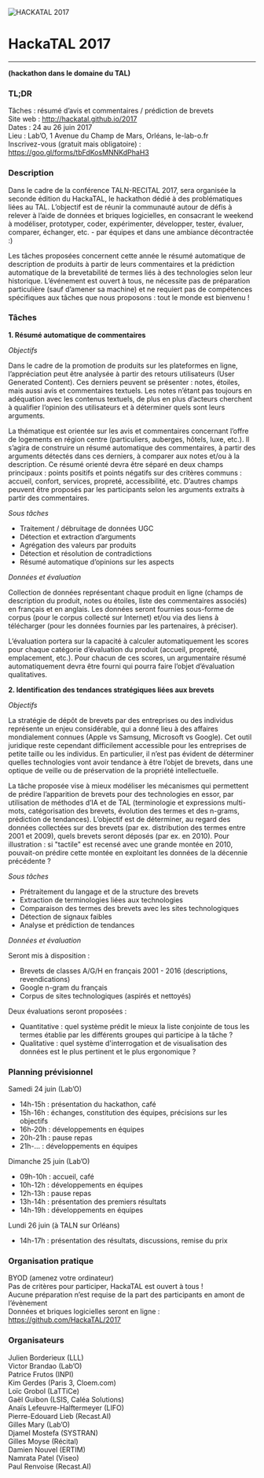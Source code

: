 ![HACKATAL 2017](https://raw.githubusercontent.com/HackaTAL/2017/gh-pages/hackatal2017.png)

# HackaTAL 2017
---------------
**(hackathon dans le domaine du TAL)**

### TL;DR

Tâches : résumé d’avis et commentaires / prédiction de brevets  
Site web : http://hackatal.github.io/2017  
Dates : 24 au 26 juin 2017  
Lieu : Lab’O, 1 Avenue du Champ de Mars, Orléans, le-lab-o.fr  
Inscrivez-vous (gratuit mais obligatoire) : https://goo.gl/forms/tbFdKosMNNKdPhaH3  

### Description

Dans le cadre de la conférence TALN-RECITAL 2017, sera organisée la seconde édition du HackaTAL, le hackathon dédié à des problématiques liées au TAL. L’objectif est de réunir la communauté autour de défis à relever à l’aide de données et briques logicielles, en consacrant le weekend à modéliser, prototyper, coder, expérimenter, développer, tester, évaluer, comparer, échanger, etc. - par équipes et dans une ambiance décontractée :)

Les tâches proposées concernent cette année le résumé automatique de description de produits à partir de leurs commentaires et la prédiction automatique de la brevetabilité de termes liés à des technologies selon leur historique. L’événement est ouvert à tous, ne nécessite pas de préparation particulière (sauf d’amener sa machine) et ne requiert pas de compétences spécifiques aux tâches que nous proposons : tout le monde est bienvenu !

### Tâches

**1. Résumé automatique de commentaires**

*Objectifs*

Dans le cadre de la promotion de produits sur les plateformes en ligne, l’appréciation peut être analysée à partir des retours utilisateurs (User Generated Content). Ces derniers peuvent se présenter : notes, étoiles, mais aussi avis et commentaires textuels. Les notes n’étant pas toujours en adéquation avec les contenus textuels, de plus en plus d’acteurs cherchent à qualifier l’opinion des utilisateurs et à déterminer quels sont leurs arguments.

La thématique est orientée sur les avis et commentaires concernant l’offre de logements en région centre (particuliers, auberges, hôtels, luxe, etc.). Il s’agira de construire un résumé automatique des commentaires, à partir des arguments détectés dans ces derniers, à comparer aux notes et/ou à la description. Ce résumé orienté devra être séparé en deux champs principaux : points positifs et points négatifs sur des critères communs : accueil, confort, services, propreté, accessibilité, etc. D’autres champs peuvent être proposés par les participants selon les arguments extraits à partir des commentaires.

*Sous tâches*

- Traitement / débruitage de données UGC
- Détection et extraction d’arguments
- Agrégation des valeurs par produits
- Détection et résolution de contradictions
- Résumé automatique d’opinions sur les aspects

*Données et évaluation*

Collection de données représentant chaque produit en ligne (champs de description du produit, notes ou étoiles, liste des commentaires associés) en français et en anglais. Les données seront fournies sous-forme de corpus (pour le corpus collecté sur Internet) et/ou via des liens à télécharger (pour les données fournies par les partenaires, à préciser).

L’évaluation portera sur la capacité à calculer automatiquement les scores pour chaque catégorie d’évaluation du produit (accueil, propreté, emplacement, etc.). Pour chacun de ces scores, un argumentaire résumé automatiquement devra être fourni qui pourra faire l’objet d’évaluation qualitatives.

**2. Identification des tendances stratégiques liées aux brevets**

*Objectifs*

La stratégie de dépôt de brevets par des entreprises ou des individus représente un enjeu considérable, qui a donné lieu à des affaires mondialement connues (Apple vs Samsung, Microsoft vs Google). Cet outil juridique reste cependant difficilement accessible pour les entreprises de petite taille ou les individus. En particulier, il n’est pas évident de déterminer quelles technologies vont avoir tendance à être l’objet de brevets, dans une optique de veille ou de préservation de la propriété intellectuelle.

La tâche proposée vise à mieux modéliser les mécanismes qui permettent de prédire l’apparition de brevets pour des technologies en essor, par utilisation de méthodes d’IA et de TAL (terminologie et expressions multi-mots, catégorisation des brevets, évolution des termes et des n-grams, prédiction de tendances). L’objectif est de déterminer, au regard des données collectées sur des brevets (par ex. distribution des termes entre 2001 et 2009), quels brevets seront déposés (par ex. en 2010). Pour illustration : si "tactile" est recensé avec une grande montée en 2010, pouvait-on prédire cette montée en exploitant les données de la décennie précédente ?

*Sous tâches*

- Prétraitement du langage et de la structure des brevets
- Extraction de terminologies liées aux technologies
- Comparaison des termes des brevets avec les sites technologiques
- Détection de signaux faibles
- Analyse et prédiction de tendances

*Données et évaluation*

Seront mis à disposition :

- Brevets de classes A/G/H en français 2001 - 2016 (descriptions, revendications)
- Google n-gram du français
- Corpus de sites technologiques (aspirés et nettoyés)

Deux évaluations seront proposées :

- Quantitative : quel système prédit le mieux la liste conjointe de tous les termes établie par les différents groupes qui participe à la tâche ?
- Qualitative : quel système d'interrogation et de visualisation des données est le plus pertinent et le plus ergonomique ?


### Planning prévisionnel

Samedi 24 juin (Lab’O)

- 14h-15h : présentation du hackathon, café
- 15h-16h : échanges, constitution des équipes, précisions sur les objectifs
- 16h-20h : développements en équipes
- 20h-21h : pause repas
- 21h-... : développements en équipes

Dimanche 25 juin (Lab’O)

- 09h-10h : accueil, café
- 10h-12h : développements en équipes
- 12h-13h : pause repas
- 13h-14h : présentation des premiers résultats
- 14h-19h : développements en équipes

Lundi 26 juin (à TALN sur Orléans)

- 14h-17h : présentation des résultats, discussions, remise du prix

### Organisation pratique

BYOD (amenez votre ordinateur)  
Pas de critères pour participer, HackaTAL est ouvert à tous !  
Aucune préparation n’est requise de la part des participants en amont de l’évènement  
Données et briques logicielles seront en ligne : https://github.com/HackaTAL/2017  

### Organisateurs

Julien Borderieux (LLL)  
Victor Brandao (Lab’O)  
Patrice Frutos (INPI)  
Kim Gerdes (Paris 3, Cloem.com)  
Loïc Grobol (LaTTiCe)  
Gaël Guibon (LSIS, Caléa Solutions)  
Anaïs Lefeuvre-Halftermeyer (LIFO)  
Pierre-Edouard Lieb (Recast.AI)  
Gilles Mary (Lab’O)  
Djamel Mostefa (SYSTRAN)  
Gilles Moyse (Récital)  
Damien Nouvel (ERTIM)  
Namrata Patel (Viseo)  
Paul Renvoise (Recast.AI)  
